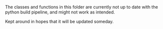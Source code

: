 The classes and functions in this folder are currently not up to date with the 
python build pipeline, and might not work as intended.

Kept around in hopes that it will be updated someday.